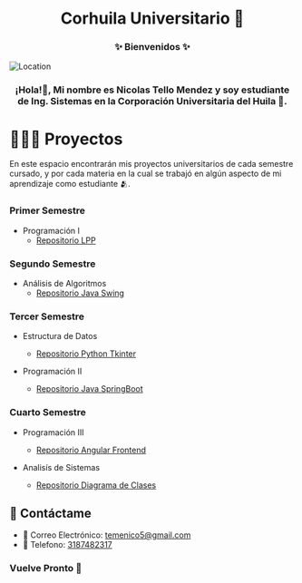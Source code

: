 <h1 align="center">Corhuila Universitario 💚 </h1> 

<h3 align="center">✨ Bienvenidos ✨</h3>

![Location](https://img.shields.io/badge/Ubicación-Neiva,%20Huila,%20Colombia-blue)

<h3 align="center">¡Hola!🫡, Mi nombre es Nicolas Tello Mendez y soy estudiante de Ing. Sistemas en la Corporación Universitaria del Huila 💚.</h3>

# 👨🏽‍💻 Proyectos
En este espacio encontrarán mis proyectos universitarios de cada semestre cursado, y por cada materia en la cual se trabajó en algún aspecto de mi aprendizaje como estudiante 🫂.

### Primer Semestre
* Programación I
    - [Repositorio LPP](https://github.com/CorhuilaUniversitario/LPP.git)


### Segundo Semestre
* Análisis de Algoritmos 
    - [Repositorio Java Swing](https://github.com/CorhuilaUniversitario/Java-Swing.git)


### Tercer Semestre
* Estructura de Datos
    - [Repositorio Python Tkinter](https://github.com/CorhuilaUniversitario/Python-Tkinter.git)

* Programación II
    - [Repositorio Java SpringBoot](https://github.com/CorhuilaUniversitario/Java-SpringBoot.git)


### Cuarto Semestre
* Programación III
    - [Repositorio Angular Frontend](https://github.com/CorhuilaUniversitario/Angular-Frontend.git)
    
* Analisís de Sistemas
    - [Repositorio Diagrama de Clases](https://github.com/CorhuilaUniversitario/Diagrama-Clases.git)


## 📒 Contáctame

*  📧 Correo Electrónico: [temenico5@gmail.com](mailto:temenico5@gmail.com)
*  📱 Telefono: [3187482317](tel:+573187482317)

 ### Vuelve Pronto 🖖
